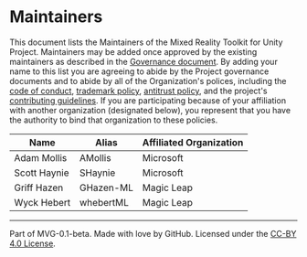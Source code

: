 # Maintainers

This document lists the Maintainers of the Mixed Reality Toolkit for Unity Project. Maintainers may be added once approved by the existing maintainers as described in the [Governance document](./GOVERNANCE.md). By adding your name to this list you are agreeing to abide by the Project governance documents and to abide by all of the Organization's polices, including the [code of conduct](https://github.com/MixedRealityToolkit/MixedRealityToolkit-MVG/blob/main/org-docs/CODE-OF-CONDUCT.md), [trademark policy](https://github.com/MixedRealityToolkit/MixedRealityToolkit-MVG/blob/main/org-docs/TRADEMARKS.md), [antitrust policy](https://github.com/MixedRealityToolkit/MixedRealityToolkit-MVG/blob/main/org-docs/ANTITRUST.md), and the project's [contributing guidelines](./CONTRIBUTING.md). If you are participating because of your affiliation with another organization (designated below), you represent that you have the authority to bind that organization to these policies.

|     Name          |     Alias     |     Affiliated Organization     |
|-------------------|---------------|---------------------------------|
| Adam Mollis       | AMollis       | Microsoft                       |
| Scott Haynie      | SHaynie       | Microsoft                       |
| Griff Hazen       | GHazen-ML     | Magic Leap                      |
| Wyck Hebert       | whebertML     | Magic Leap                      |

---
Part of MVG-0.1-beta.
Made with love by GitHub. Licensed under the [CC-BY 4.0 License](https://creativecommons.org/licenses/by-sa/4.0/).
